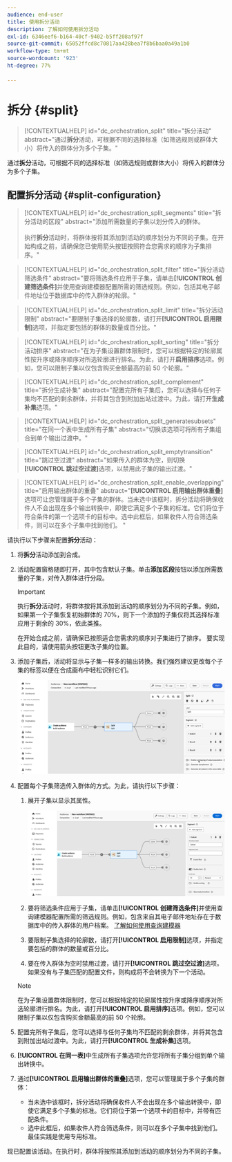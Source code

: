 ```yaml
---
audience: end-user
title: 使用拆分活动
description: 了解如何使用拆分活动
exl-id: 6346eef6-b164-40cf-9402-b5ff208af97f
source-git-commit: 65052ffcd8c70817aa428bea7f8b6baa0a49a1b0
workflow-type: tm+mt
source-wordcount: '923'
ht-degree: 77%

---
```


# 拆分 {#split}

>[!CONTEXTUALHELP]
>id="dc_orchestration_split"
>title="拆分活动"
>abstract="通过&#x200B;**拆分**&#x200B;活动，可根据不同的选择标准（如筛选规则或群体大小）将传入的群体分为多个子集。"

通过&#x200B;**拆分**&#x200B;活动，可根据不同的选择标准（如筛选规则或群体大小）将传入的群体分为多个子集。

## 配置拆分活动 {#split-configuration}

>[!CONTEXTUALHELP]
>id="dc_orchestration_split_segments"
>title="拆分活动的区段"
>abstract="添加所需数量的子集以划分传入的群体。<br/></br>执行&#x200B;**拆分**&#x200B;活动时，将群体按将其添加到活动的顺序划分为不同的子集。在开始构成之前，请确保您已使用箭头按钮按照符合您需求的顺序为子集排序。"

>[!CONTEXTUALHELP]
>id="dc_orchestration_split_filter"
>title="拆分活动筛选条件"
>abstract="要将筛选条件应用于子集，请单击&#x200B;**[!UICONTROL 创建筛选条件]**&#x200B;并使用查询建模器配置所需的筛选规则。例如，包括其电子邮件地址位于数据库中的传入群体的轮廓。"

>[!CONTEXTUALHELP]
>id="dc_orchestration_split_limit"
>title="拆分活动限制"
>abstract="要限制子集选择的轮廓数，请打开&#x200B;**[!UICONTROL 启用限制]**&#x200B;选项，并指定要包括的群体的数量或百分比。"

>[!CONTEXTUALHELP]
>id="dc_orchestration_split_sorting"
>title="拆分活动排序"
>abstract="在为子集设置群体限制时，您可以根据特定的轮廓属性按升序或降序顺序对所选轮廓进行排名。为此，请打开&#x200B;**启用排序**&#x200B;选项。例如，您可以限制子集以仅包含购买金额最高的前 50 个轮廓。"

>[!CONTEXTUALHELP]
>id="dc_orchestration_split_complement"
>title="拆分生成补集"
>abstract="配置完所有子集后，您可以选择与任何子集均不匹配的剩余群体，并将其包含到附加出站过渡中。为此，请打开&#x200B;**生成补集**&#x200B;选项。"

>[!CONTEXTUALHELP]
>id="dc_orchestration_split_generatesubsets"
>title="在同一个表中生成所有子集"
>abstract="切换该选项可将所有子集组合到单个输出过渡中。"

>[!CONTEXTUALHELP]
>id="dc_orchestration_split_emptytransition"
>title="跳过空过渡"
>abstract="如果传入的群体为空，则切换&#x200B;**[!UICONTROL 跳过空过渡]**&#x200B;选项，以禁用此子集的输出过渡。"

>[!CONTEXTUALHELP]
>id="dc_orchestration_split_enable_overlapping"
>title="启用输出群体的重叠"
>abstract="**[!UICONTROL 启用输出群体重叠]**&#x200B;选项可让您管理属于多个子集的群体。当未选中该框时，拆分活动将确保收件人不会出现在多个输出转换中，即使它满足多个子集的标准。它们将位于符合条件的第一个选项卡的目标中。选中此框后，如果收件人符合筛选条件，则可以在多个子集中找到他们。 "

请执行以下步骤来配置&#x200B;**拆分**&#x200B;活动：

1. 将&#x200B;**拆分**&#x200B;活动添加到合成。

1. 活动配置窗格随即打开，其中包含默认子集。单击&#x200B;**添加区段**&#x200B;按钮以添加所需数量的子集，对传入群体进行分段。

   >[!IMPORTANT]
   >
   >执行&#x200B;**拆分**&#x200B;活动时，将群体按将其添加到活动的顺序划分为不同的子集。例如，如果第一个子集恢复初始群体的 70%，则下一个添加的子集仅将其选择标准应用于剩余的 30%，依此类推。
   >
   >在开始合成之前，请确保已按照适合您需求的顺序对子集进行了排序。 要实现此目的，请使用箭头按钮更改子集的位置。

1. 添加子集后，活动将显示与子集一样多的输出转换。我们强烈建议更改每个子集的标签以便在合成画布中轻松识别它们。

   ![](../assets/split.png)

1. 配置每个子集筛选传入群体的方式。为此，请执行以下步骤：

   1. 展开子集以显示其属性。

      ![](../assets/split-subset.png)

   1. 要将筛选条件应用于子集，请单击&#x200B;**[!UICONTROL 创建筛选条件]**&#x200B;并使用查询建模器配置所需的筛选规则。例如，包含来自其电子邮件地址存在于数据库中的传入群体的用户档案。 [了解如何使用查询建模器](../../query/query-modeler-overview.md)

   1. 要限制子集选择的轮廓数，请打开&#x200B;**[!UICONTROL 启用限制]**&#x200B;选项，并指定要包括的群体的数量或百分比。

   1. 要在传入群体为空时禁用过渡，请打开&#x200B;**[!UICONTROL 跳过空过渡]**&#x200B;选项。 如果没有与子集匹配的配置文件，则构成将不会转换为下一个活动。

   >[!NOTE]
   >
   >在为子集设置群体限制时，您可以根据特定的轮廓属性按升序或降序顺序对所选轮廓进行排名。为此，请打开&#x200B;**[!UICONTROL 启用排序]**&#x200B;选项。例如，您可以限制子集以仅包含购买金额最高的前 50 个轮廓。

1. 配置完所有子集后，您可以选择与任何子集均不匹配的剩余群体，并将其包含到附加出站过渡中。为此，请打开&#x200B;**[!UICONTROL 生成补集]**&#x200B;选项。

1. **[!UICONTROL 在同一表]**&#x200B;中生成所有子集选项允许您将所有子集分组到单个输出转换中。

1. 通过&#x200B;**[!UICONTROL 启用输出群体的重叠]**&#x200B;选项，您可以管理属于多个子集的群体：

   * 当未选中该框时，拆分活动将确保收件人不会出现在多个输出转换中，即使它满足多个子集的标准。它们将位于第一个选项卡的目标中，并带有匹配条件。
   * 选中此框后，如果收件人符合筛选条件，则可以在多个子集中找到他们。最佳实践是使用专用标准。

现已配置该活动。在执行时，群体将按照其添加到活动的顺序划分为不同的子集。

<!--
## Example{#split-example}

In the following example, the **[!UICONTROL Split]** activity is used to segment an audience into distinct subsets based on the communication channel that we want to use :

* **Subset 1 "push"**: This subset comprises all profiles who have installed our mobile application.
* **Subset 2 "sms"**: Mobile phone users: For the remaining population that did not fall into Subset 1, subset 2 applies a filtering rule to select profiles with mobile phones in the database.
* **Complement transition**: This transition captures all the remaining profiles that did not match Subset 1 or Subset 2. Specifically, it includes profiles who neither installed the mobile application nor have a mobile phone, such as users who haven't installed the mobile app or lack a registered mobile number.

![](../assets/workflow-split-example.png)
-->
